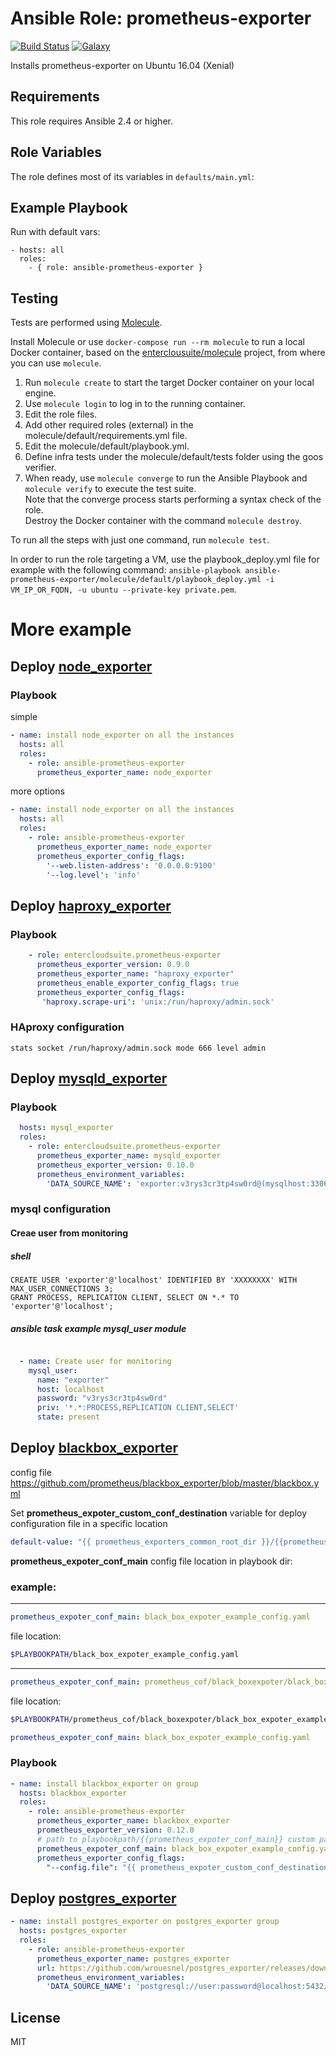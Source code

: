 Ansible Role: prometheus-exporter 
======================================

[![Build Status](https://travis-ci.org/entercloudsuite/ansible-prometheus-exporter.svg?branch=master)](https://travis-ci.org/entercloudsuite/ansible-prometheus-exporter)
[![Galaxy](https://img.shields.io/badge/galaxy-entercloudsuite.prometheus-exporter-blue.svg?style=flat-square)](https://galaxy.ansible.com/entercloudsuite/prometheus-exporter)  

Installs prometheus-exporter on Ubuntu 16.04 (Xenial)

## Requirements

This role requires Ansible 2.4 or higher.

## Role Variables

The role defines most of its variables in `defaults/main.yml`:

## Example Playbook

Run with default vars:

    - hosts: all
      roles:
        - { role: ansible-prometheus-exporter }

## Testing

Tests are performed using [Molecule](http://molecule.readthedocs.org/en/latest/).

Install Molecule or use `docker-compose run --rm molecule` to run a local Docker container, based on the [enterclousuite/molecule](https://hub.docker.com/r/fminzoni/molecule/) project, from where you can use `molecule`.

1. Run `molecule create` to start the target Docker container on your local engine.  
2. Use `molecule login` to log in to the running container.  
3. Edit the role files.  
4. Add other required roles (external) in the molecule/default/requirements.yml file.  
5. Edit the molecule/default/playbook.yml.  
6. Define infra tests under the molecule/default/tests folder using the goos verifier.  
7. When ready, use `molecule converge` to run the Ansible Playbook and `molecule verify` to execute the test suite.  
Note that the converge process starts performing a syntax check of the role.  
Destroy the Docker container with the command `molecule destroy`.   

To run all the steps with just one command, run `molecule test`. 

In order to run the role targeting a VM, use the playbook_deploy.yml file for example with the following command: `ansible-playbook ansible-prometheus-exporter/molecule/default/playbook_deploy.yml -i VM_IP_OR_FQDN, -u ubuntu --private-key private.pem`.

# More example
## Deploy [node_exporter](https://github.com/prometheus/node_exporter)

### Playbook

simple
```yaml
- name: install node_exporter on all the instances
  hosts: all
  roles:
    - role: ansible-prometheus-exporter
      prometheus_exporter_name: node_exporter
```
more options
```yaml
- name: install node_exporter on all the instances
  hosts: all
  roles:
    - role: ansible-prometheus-exporter
      prometheus_exporter_name: node_exporter
      prometheus_exporter_config_flags:
        '--web.listen-address': '0.0.0.0:9100'
        '--log.level': 'info'
```


## Deploy [haproxy_exporter](https://github.com/prometheus/haproxy_exporter)


### Playbook

```yaml
    - role: entercloudsuite.prometheus-exporter
      prometheus_exporter_version: 0.9.0
      prometheus_exporter_name: "haproxy_exporter"
      prometheus_enable_exporter_config_flags: true
      prometheus_exporter_config_flags:
       'haproxy.scrape-uri': 'unix:/run/haproxy/admin.sock'
```

### HAproxy configuration 

```
stats socket /run/haproxy/admin.sock mode 666 level admin
```

## Deploy [mysqld_exporter](https://github.com/prometheus/mysqld_exporter)

### Playbook

```yaml
  hosts: mysql_exporter
  roles:
    - role: entercloudsuite.prometheus-exporter
      prometheus_exporter_name: mysqld_exporter
      prometheus_exporter_version: 0.10.0
      prometheus_environment_variables:
        'DATA_SOURCE_NAME': 'exporter:v3rys3cr3tp4sw0rd@(mysqlhost:3306)/'
```

### mysql configuration

#### Creae user from monitoring
##### shell

```
CREATE USER 'exporter'@'localhost' IDENTIFIED BY 'XXXXXXXX' WITH MAX_USER_CONNECTIONS 3;
GRANT PROCESS, REPLICATION CLIENT, SELECT ON *.* TO 'exporter'@'localhost';
```

##### ansible task example mysql_user module

```yaml

  - name: Create user for monitoring
    mysql_user:
      name: "exporter"
      host: localhost
      password: "v3rys3cr3tp4sw0rd"
      priv: '*.*:PROCESS,REPLICATION CLIENT,SELECT'
      state: present

```


## Deploy [blackbox_exporter](https://github.com/prometheus/blackbox_exporter)
config file https://github.com/prometheus/blackbox_exporter/blob/master/blackbox.yml

Set **prometheus_expoter_custom_conf_destination** variable for deploy configuration file in a specific location  
```yaml
default-value: "{{ prometheus_exporters_common_root_dir }}/{{prometheus_exporter_name}}_current"
```

**prometheus_expoter_conf_main** config file location in playbook dir:  
### example:  
------------------------
```yaml
prometheus_expoter_conf_main: black_box_expoter_example_config.yaml
```
file location:
```BASH
$PLAYBOOKPATH/black_box_expoter_example_config.yaml
```
------------------------
```yaml
prometheus_expoter_conf_main: prometheus_cof/black_boxexpoter/black_box_expoter_example_config.yaml
```
file location:
```BASH
$PLAYBOOKPATH/prometheus_cof/black_boxexpoter/black_box_expoter_example_config.yaml
```

```yaml
prometheus_expoter_conf_main: black_box_expoter_example_config.yaml
```
### Playbook  
```yaml
- name: install blackbox_exporter on group
  hosts: blackbox_exporter
  roles:
    - role: ansible-prometheus-exporter
      prometheus_exporter_name: blackbox_exporter
      prometheus_exporter_version: 0.12.0
      # path to playbookpath/{{prometheus_expoter_conf_main}} custom path
      prometheus_expoter_conf_main: black_box_expoter_example_config.yaml
      prometheus_exporter_config_flags:
        "--config.file": "{{ prometheus_expoter_custom_conf_destination }}/black_box_expoter_example_config.yaml"

```

## Deploy [postgres_exporter](https://github.com/wrouesnel/postgres_exporter/)
```yaml
- name: install postgres_exporter on postgres_exporter group
  hosts: postgres_exporter
  roles:
    - role: ansible-prometheus-exporter
      prometheus_exporter_name: postgres_exporter
      url: https://github.com/wrouesnel/postgres_exporter/releases/download/v0.4.6/postgres_exporter_v0.4.6_linux-amd64.tar.gz
      prometheus_environment_variables:
        'DATA_SOURCE_NAME': 'postgresql://user:password@localhost:5432/?sslmode=disable'
```

## License

MIT
